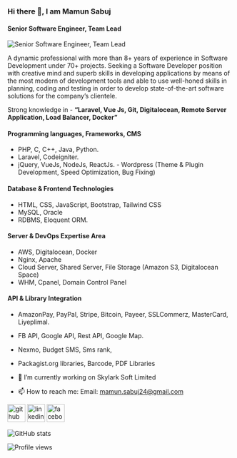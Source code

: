 ### Hi there 👋, I am Mamun Sabuj
#### Senior Software Engineer, Team Lead
![Senior Software Engineer, Team Lead](https://scontent.fdac24-1.fna.fbcdn.net/v/t39.30808-6/291184976_5270634319690878_1366804440562885427_n.jpg?_nc_cat=102&ccb=1-7&_nc_sid=09cbfe&_nc_eui2=AeHWVhk5beGezAfAcVRdHXvss7_efap21Lazv959qnbUtnhcGieIbYAn9H18QhDfct7d3gLTH31Uwn16GN8gi4Yt&_nc_ohc=GIYeYQAcHXkAX_kAhQR&_nc_ht=scontent.fdac24-1.fna&oh=00_AT_4SRjUIiFohPg0Uiu6OjSQPW1KwiQFm7NvFqm8OJ7yFA&oe=63128515)

A dynamic professional with more than 8+ years of experience in Software Development under 70+ projects. Seeking a Software Developer position with creative mind and superb skills in developing
applications by means of the most modern of development tools and able to use well-honed skills in planning, coding and testing in order to develop state-of-the-art software solutions for the company’s
clientele.

Strong knowledge in - <b>“Laravel, Vue Js, Git, Digitalocean, Remote Server Application, Load Balancer, Docker”</b>

#### Programming languages, Frameworks, CMS ####
- PHP, C, C++, Java, Python. 
- Laravel, Codeigniter. 
- jQuery, VueJs, NodeJs, ReactJs. -
Wordpress (Theme & Plugin Development, Speed Optimization, Bug Fixing)

#### Database & Frontend Technologies ####
- HTML, CSS, JavaScript, Bootstrap, Tailwind CSS
- MySQL, Oracle
- RDBMS, Eloquent ORM.

#### Server & DevOps Expertise Area ####
- AWS, Digitalocean, Docker
-  Nginx, Apache
-  Cloud Server, Shared Server, File Storage (Amazon S3, Digitalocean Space)
- WHM, Cpanel, Domain Control Panel

#### API & Library Integration ####
- AmazonPay, PayPal, Stripe, Bitcoin, Payeer, SSLCommerz, MasterCard, Liyeplimal.
- FB API, Google API, Rest API, Google Map.
- Nexmo, Budget SMS, Sms rank,
-  Packagist.org libraries, Barcode, PDF Libraries



- 🔭 I’m currently working on Skylark Soft Limited 
- 📫 How to reach me:  Email: mamun.sabuj24@gmail.com 


[<img src='https://cdn.jsdelivr.net/npm/simple-icons@3.0.1/icons/github.svg' alt='github' height='40'>](https://github.com/https://github.com/mamunsabuj)  [<img src='https://cdn.jsdelivr.net/npm/simple-icons@3.0.1/icons/linkedin.svg' alt='linkedin' height='40'>](https://www.linkedin.com/in/https://www.linkedin.com/in/mamunsabuj/)  [<img src='https://cdn.jsdelivr.net/npm/simple-icons@3.0.1/icons/facebook.svg' alt='facebook' height='40'>](https://www.facebook.com/https://www.facebook.com/EngMamunSabuj)  

![GitHub stats](https://github-readme-stats.vercel.app/api?username=https://github.com/mamunsabuj&show_icons=true)  

![Profile views](https://gpvc.arturio.dev/https://github.com/mamunsabuj)  

